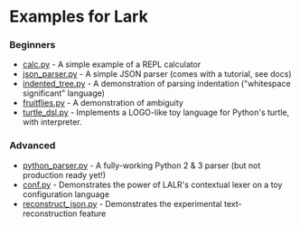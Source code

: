 # Examples for Lark

### Beginners

- [calc.py](calc.py) - A simple example of a REPL calculator
- [json\_parser.py](json_parser.py) - A simple JSON parser (comes with a tutorial, see docs)
- [indented\_tree.py](indented\_tree.py) - A demonstration of parsing indentation ("whitespace significant" language)
- [fruitflies.py](fruitflies.py) - A demonstration of ambiguity
- [turtle\_dsl.py](turtle_dsl.py) - Implements a LOGO-like toy language for Python's turtle, with interpreter.

### Advanced

- [python\_parser.py](python_parser.py) - A fully-working Python 2 & 3 parser (but not production ready yet!)
- [conf.py](conf.py) - Demonstrates the power of LALR's contextual lexer on a toy configuration language
- [reconstruct\_json.py](reconstruct_json.py) - Demonstrates the experimental text-reconstruction feature
